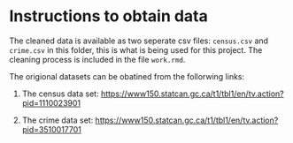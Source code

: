 # Instructions to obtain data

The cleaned data is available as two seperate csv files: `census.csv` and `crime.csv` in this folder, this is what is being used for this project. The cleaning process is included in the file `work.rmd`. 

The origional datasets can be obatined from the follorwing links:

1. The census data set: https://www150.statcan.gc.ca/t1/tbl1/en/tv.action?pid=1110023901

2. The crime data set: https://www150.statcan.gc.ca/t1/tbl1/en/tv.action?pid=3510017701

